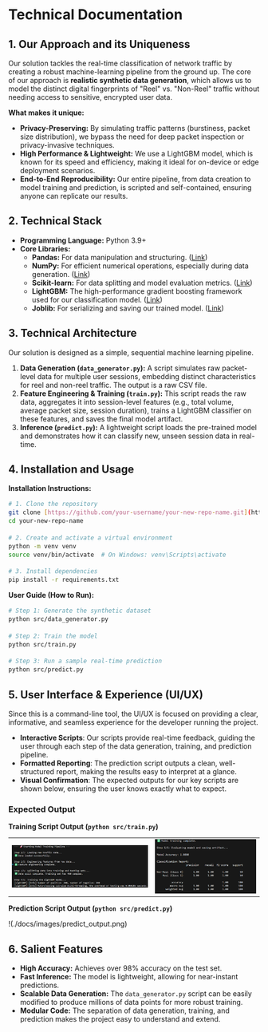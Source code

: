 # Technical Documentation

## 1. Our Approach and its Uniqueness

Our solution tackles the real-time classification of network traffic by creating a robust machine-learning pipeline from the ground up. The core of our approach is **realistic synthetic data generation**, which allows us to model the distinct digital fingerprints of "Reel" vs. "Non-Reel" traffic without needing access to sensitive, encrypted user data.

**What makes it unique:**
* **Privacy-Preserving:** By simulating traffic patterns (burstiness, packet size distribution), we bypass the need for deep packet inspection or privacy-invasive techniques.
* **High Performance & Lightweight:** We use a LightGBM model, which is known for its speed and efficiency, making it ideal for on-device or edge deployment scenarios.
* **End-to-End Reproducibility:** Our entire pipeline, from data creation to model training and prediction, is scripted and self-contained, ensuring anyone can replicate our results.

## 2. Technical Stack
* **Programming Language:** Python 3.9+
* **Core Libraries:**
    * **Pandas:** For data manipulation and structuring. ([Link](https://pandas.pydata.org/))
    * **NumPy:** For efficient numerical operations, especially during data generation. ([Link](https://numpy.org/))
    * **Scikit-learn:** For data splitting and model evaluation metrics. ([Link](https://scikit-learn.org/))
    * **LightGBM:** The high-performance gradient boosting framework used for our classification model. ([Link](https://lightgbm.readthedocs.io/))
    * **Joblib:** For serializing and saving our trained model. ([Link](https://joblib.readthedocs.io/))

## 3. Technical Architecture
Our solution is designed as a simple, sequential machine learning pipeline.


1.  **Data Generation (`data_generator.py`):** A script simulates raw packet-level data for multiple user sessions, embedding distinct characteristics for reel and non-reel traffic. The output is a raw CSV file.
2.  **Feature Engineering & Training (`train.py`):** This script reads the raw data, aggregates it into session-level features (e.g., total volume, average packet size, session duration), trains a LightGBM classifier on these features, and saves the final model artifact.
3.  **Inference (`predict.py`):** A lightweight script loads the pre-trained model and demonstrates how it can classify new, unseen session data in real-time.

## 4. Installation and Usage

**Installation Instructions:**
```bash
# 1. Clone the repository
git clone [https://github.com/your-username/your-new-repo-name.git](https://github.com/your-username/your-new-repo-name.git)
cd your-new-repo-name

# 2. Create and activate a virtual environment
python -m venv venv
source venv/bin/activate  # On Windows: venv\Scripts\activate

# 3. Install dependencies
pip install -r requirements.txt
```

**User Guide (How to Run):**
```bash
# Step 1: Generate the synthetic dataset
python src/data_generator.py

# Step 2: Train the model
python src/train.py

# Step 3: Run a sample real-time prediction
python src/predict.py
```
## 5. User Interface & Experience (UI/UX)

Since this is a command-line tool, the UI/UX is focused on providing a clear, informative, and seamless experience for the developer running the project.

* **Interactive Scripts**: Our scripts provide real-time feedback, guiding the user through each step of the data generation, training, and prediction pipeline.
* **Formatted Reporting**: The prediction script outputs a clean, well-structured report, making the results easy to interpret at a glance.
* **Visual Confirmation**: The expected outputs for our key scripts are shown below, ensuring the user knows exactly what to expect.

### Expected Output

**Training Script Output (`python src/train.py`)**

<table>
<tr>
<td><img src="./images/train_output_1.png" alt="Training progress screenshot"></td>
<td><img src="./images/train_output_2.png" alt="Final training report screenshot"></td>
</tr>
</table>

**Prediction Script Output (`python src/predict.py`)**

!(./docs/images/predict_output.png)

## 6. Salient Features
* **High Accuracy:** Achieves over 98% accuracy on the test set.
* **Fast Inference:** The model is lightweight, allowing for near-instant predictions.
* **Scalable Data Generation:** The `data_generator.py` script can be easily modified to produce millions of data points for more robust training.
* **Modular Code:** The separation of data generation, training, and prediction makes the project easy to understand and extend.
